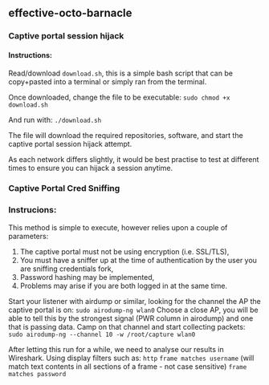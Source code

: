 ## effective-octo-barnacle
### Captive portal session hijack

#### Instructions:
Read/download `download.sh`, this is a simple bash script that can be copy+pasted into a terminal or simply ran from the terminal. 

Once downloaded, change the file to be executable:
`
sudo chmod +x download.sh
`

And run with:
`./download.sh
`

The file will download the required repositories, software, and start the captive portal session hijack attempt. 

As each network differs slightly, it would be best practise to test at different times to ensure you can hijack a session anytime.

### Captive Portal Cred Sniffing

### Instrucions:
This method is simple to execute, however relies upon a couple of parameters:
  1. The captive portal must not be using encryption (i.e. SSL/TLS),
  2. You must have a sniffer up at the time of authentication by the user you are sniffing credentials fork,
  3. Password hashing may be implemented,
  4. Problems may arise if you are both logged in at the same time. 

Start your listener with airdump or similar, looking for the channel the AP the captive portal is on:
`
sudo airodump-ng wlan0
`
Choose a close AP, you will be able to tell this by the strongest signal (PWR column in airodump) and one that is passing data.
Camp on that channel and start collecting packets:
`
sudo airodump-ng --channel 10 -w /root/capture wlan0
`

After letting this run for a while, we need to analyse our results in Wireshark.
Using display filters such as:
`http`
`frame matches username` (will match text contents in all sections of a frame - not case sensitive)
`frame matches password`
